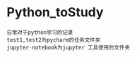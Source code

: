 # Python_toStudy
    日常对于python学习的记录
    test1,test2为pycharm的任务文件夹
    jupyter-notebook为jupyter 工具使用的文件夹
